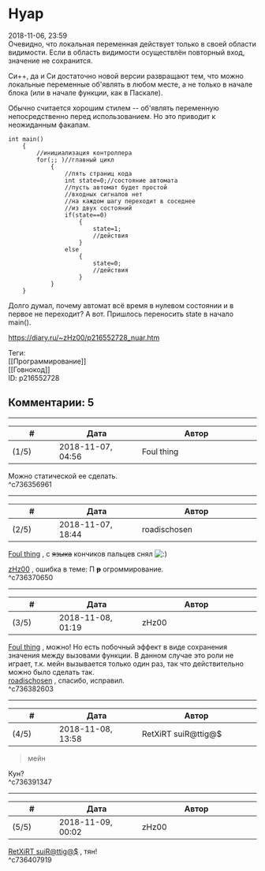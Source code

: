 Нуар
====

  
2018-11-06, 23:59  
 Очевидно, что локальная переменная действует только в своей области видимости. Если в область видимости осуществлён повторный вход, значение не сохранится.   
   
 Си++, да и Си достаточно новой версии развращают тем, что можно локальные переменные об'являть в любом месте, а не только в начале блока (или в начале функции, как в Паскале).   
   
 Обычно считается хорошим стилем -- об'являть переменную непосредственно перед использованием. Но это приводит к неожиданным факапам.   
   
 
```
int main()  
	{
		//инициализация контроллера
		for(;; )//главный цикл
			{
				//пять страниц кода
				int state=0;//состояние автомата
				//пусть автомат будет простой
				//входных сигналов нет
				//на каждом шагу переходит в соседнее
				//из двух состояний
				if(state==0)
					{
						state=1;
						//действия
					}
				else
					{
						state=0;
						//действия
					}
			}  
	}
```
 Долго думал, почему автомат всё время в нулевом состоянии и в первое не переходит? А вот. Пришлось переносить state в начало main().   
  
<https://diary.ru/~zHz00/p216552728_nuar.htm>  
  
Теги:  
[[Программирование]]  
[[Говнокод]]  
ID: p216552728  


Комментарии: 5
--------------

  


---



|         #         |              Дата              |                     Автор                     |           ID           |
| --- | --- | --- | --- |
| (1/5) | 2018-11-07, 04:56 | Foul thing | c736356961 |

  
 Можно статической ее сделать.   
 ^c736356961

---



|         #         |              Дата              |                     Автор                     |           ID           |
| --- | --- | --- | --- |
| (2/5) | 2018-11-07, 18:44 | roadischosen | c736370650 |

  
  [Foul thing](http://foulthing.diary.ru "Temporary Internet Flies")  , c  ~~языка~~  кончиков пальцев снял ![:)](http://static.diary.ru/picture/3.gif)   
   
  [zHz00](https://zHz00.diary.ru "Untitled")  , ошибка в теме: П  **~~р~~**  огроммирование.   
 ^c736370650

---



|         #         |              Дата              |                     Автор                     |           ID           |
| --- | --- | --- | --- |
| (3/5) | 2018-11-08, 01:19 | zHz00 | c736382603 |

  
  [Foul thing](http://foulthing.diary.ru "Temporary Internet Flies")  , можно! Но есть побочный эффект в виде сохранения значения между вызовами функции. В данном случае это роли не играет, т.к. мейн вызывается только один раз, так что действительно можно было сделать так.   
  [roadischosen](http://roadischosen.diary.ru)  , спасибо, исправил.   
 ^c736382603

---



|         #         |              Дата              |                     Автор                     |           ID           |
| --- | --- | --- | --- |
| (4/5) | 2018-11-08, 13:58 | RetXiRT suiR@ttig@$ | c736391347 |

  
  
>   мейн  

 Кун?    
 ^c736391347

---



|         #         |              Дата              |                     Автор                     |           ID           |
| --- | --- | --- | --- |
| (5/5) | 2018-11-09, 00:02 | zHz00 | c736407919 |

  
  [RetXiRT suiR@ttig@$](http://Hellspawn.diary.ru "Горчичник")  , тян!   
 ^c736407919